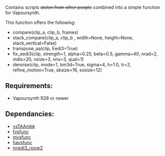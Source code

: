 Contains scripts ~~stolen from other people~~ combined into a simple function for Vapoursynth.

This function offers the following:</br>

- compare(clip_a, clip_b, frames)</br>
- stack_compare(clip_a, clip_b , width=None, height=None, stack_vertical=False)</br>
- transpose_aa(clip, Eedi3=True)</br>
- fix_eedi3(clip, strength=1, alpha=0.25, beta=0.5, gamma=40, nrad=2, mdis=20, nsize=3, nns=3, qual=1)</br>
- denoise(clip, mode=1, bm3d=True, sigma=4, h=1.0, tr=2, refine_motion=True, sbsize=16, sosize=12)</br>

## Requirements:

- Vapoursynth R28 or newer</br>

## Dependancies:

- [vsTAAmbk](https://github.com/HomeOfVapourSynthEvolution/vsTAAmbk)
- [fvsfunc](https://github.com/Irrational-Encoding-Wizardry/fvsfunc)
- [mvsfunc](https://github.com/HomeOfVapourSynthEvolution/mvsfunc)
- [havsfunc](https://github.com/HomeOfVapourSynthEvolution/havsfunc)
- [nnedi3_rpow2](https://github.com/darealshinji/vapoursynth-plugins/blob/master/scripts/nnedi3_rpow2.py)
